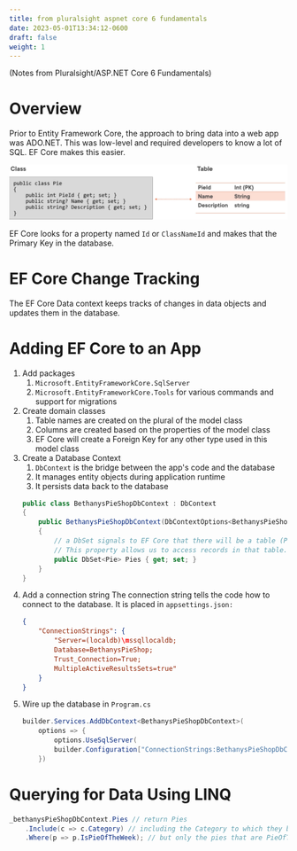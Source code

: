 ```yaml
---
title: from pluralsight aspnet core 6 fundamentals
date: 2023-05-01T13:34:12-0600
draft: false
weight: 1
---
```


(Notes from Pluralsight/ASP.NET Core 6 Fundamentals)

# Overview
Prior to Entity Framework Core, the approach to bring data into a web app was ADO.NET. This was low-level and required developers to know a lot of SQL. EF Core makes this easier.

![](./Notes-from-ASP.NET-Core-6-Fundamentals-Pluralsight-course-image1.png)

EF Core looks for a property named `Id` or `ClassNameId` and makes that the Primary Key in the database.

# EF Core Change Tracking
The EF Core Data context keeps tracks of changes in data objects and updates them in the database.

# Adding EF Core to an App
1.  Add packages
    1.  `Microsoft.EntityFrameworkCore.SqlServer`
    2.  `Microsoft.EntityFrameworkCore.Tools` for various commands and support for migrations
2.  Create domain classes
    1.  Table names are created on the plural of the model class
    2.  Columns are created based on the properties of the model class
    3.  EF Core will create a Foreign Key for any other type used in this model class
3.  Create a Database Context
    1.  `DbContext` is the bridge between the app's code and the database
    2.  It manages entity objects during application runtime
    3.  It persists data back to the database
    ```cs
    public class BethanysPieShopDbContext : DbContext  
    {
        public BethanysPieShopDbContext(DbContextOptions<BethanysPieShopDbContext> options)
        {
            // a DbSet signals to EF Core that there will be a table (Pie) in the database.
            // This property allows us to access records in that table.
            public DbSet<Pie> Pies { get; set; }
        }
    }
    ```
4.  Add a connection string
The connection string tells the code how to connect to the database.
It is placed in `appsettings.json:`  
    ```json
    {
        "ConnectionStrings": {
            "Server=(localdb)\mssqllocaldb;
            Database=BethanysPieShop;
            Trust_Connection=True;
            MultipleActiveResultsSets=true"
        }
    }
    ```
5.  Wire up the database in `Program.cs`
    ```cs
    builder.Services.AddDbContext<BethanysPieShopDbContext>(
        options => {
            options.UseSqlServer(
            builder.Configuration["ConnectionStrings:BethanysPieShopDbContextConnection"]);
        })
    ```

# Querying for Data Using LINQ
```cs
_bethanysPieShopDbContext.Pies // return Pies
    .Include(c => c.Category) // including the Category to which they belong (a different table)
    .Where(p => p.IsPieOfTheWeek); // but only the pies that are PieOfTheWeek
```
